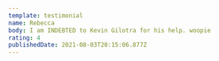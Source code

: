 ```yaml
---
template: testimonial
name: Rebecca
body: I am INDEBTED to Kevin Gilotra for his help. woopie 
rating: 4
publishedDate: 2021-08-03T20:15:06.877Z
---
```

